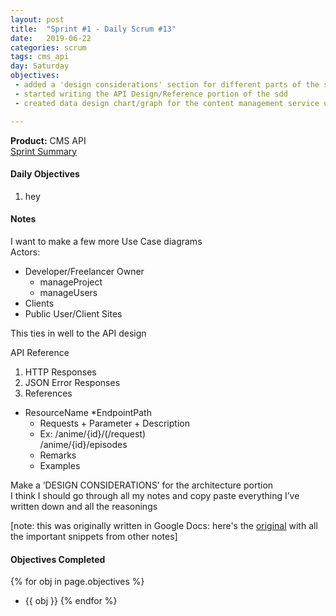 ```yaml
---
layout: post
title:  "Sprint #1 - Daily Scrum #13"
date:   2019-06-22
categories: scrum
tags: cms_api
day: Saturday
objectives:
 - added a 'design considerations' section for different parts of the sdd
 - started writing the API Design/Reference portion of the sdd
 - created data design chart/graph for the content management service using the LucidCharts webapp

---
```



<b>Product:</b> CMS API  
[Sprint Summary](/blog/projects/cms-sprint-1)

#### Daily Objectives
1. hey

#### Notes

I want to make a few more Use Case diagrams  
Actors:

* Developer/Freelancer Owner
  * manageProject
  * manageUsers
* Clients
* Public User/Client Sites

This ties in well to the API design

API Reference

1. HTTP Responses
2. JSON Error Responses
3. References
  * ResourceName
    *EndpointPath
    * Requests + Parameter + Description
    * Ex:	/anime/{id}/(/request)  
	    /anime/{id}/episodes
    * Remarks
    * Examples

Make a ‘DESIGN CONSIDERATIONS’ for the architecture portion   
I think I should go through all my notes and copy paste everything I’ve written down and all the reasonings

[note: this was originally written in Google Docs: here's the [original](https://docs.google.com/document/d/1ZOdx3c8bGQF9GIeHR0nKo-sBfYgKnBjT9liRKwGNZWY/edit?usp=sharing) with all the important snippets from other notes]


#### Objectives Completed
{% for obj in page.objectives %}
* {{ obj }}
{% endfor %}

<!--#### Thoughts/Questions to Come Back To-->
<!--* Link all the Sprints in the Overview Page-->

<!-- #### Lessons Learned
* Lorem ipsum dolor sit amet, id modo summo tibique nam, ei dolorem vituperata elaboraret quo, pro blandit appareat perfecto eu.
* Lorem ipsum dolor sit amet, id modo summo tibique nam, ei dolorem vituperata elaboraret quo, pro blandit appareat perfecto eu.

#### Plans for Tomorrow
* Lorem ipsum dolor sit amet, id modo summo tibique nam, ei dolorem vituperata elaboraret quo, pro blandit appareat perfecto eu.
* Lorem ipsum dolor sit amet, id modo summo tibique nam, ei dolorem vituperata elaboraret quo, pro blandit appareat perfecto eu. -->